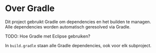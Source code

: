 Over Gradle
===

Dit project gebruikt Gradle om dependencies en het builden te managen. Alle
dependencies worden automatisch geresolved via Gradle.

TODO: Hoe Gradle met Eclipse gebruiken?

In `build.gradle` staan alle Gradle dependencies, ook
voor elk subproject.
